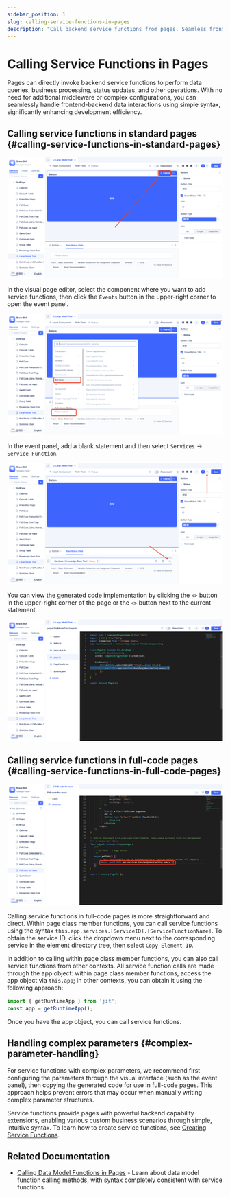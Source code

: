 ```yaml
---
sidebar_position: 1
slug: calling-service-functions-in-pages
description: "Call backend service functions from pages. Seamless frontend-backend interaction with simple syntax for data queries and business logic."
---
```


# Calling Service Functions in Pages

Pages can directly invoke backend service functions to perform data queries, business processing, status updates, and other operations. With no need for additional middleware or complex configurations, you can seamlessly handle frontend-backend data interactions using simple syntax, significantly enhancing development efficiency.

## Calling service functions in standard pages {#calling-service-functions-in-standard-pages}

![Event Panel](./img/event-panel.png)

In the visual page editor, select the component where you want to add service functions, then click the `Events` button in the upper-right corner to open the event panel.

![Choose Service Functions](./img/choose-services.png)

In the event panel, add a blank statement and then select `Services` → `Service Function`.

![Code View](./img/code-view.png)

You can view the generated code implementation by clicking the `<>` button in the upper-right corner of the page or the `<>` button next to the current statement.

![Code View](./img/code-line.png)

## Calling service functions in full-code pages {#calling-service-functions-in-full-code-pages}

![Code View](./img/full-code.png)

Calling service functions in full-code pages is more straightforward and direct. Within page class member functions, you can call service functions using the syntax `this.app.services.[ServiceID].[ServiceFunctionName]`. To obtain the service ID, click the dropdown menu next to the corresponding service in the element directory tree, then select `Copy Element ID`.

In addition to calling within page class member functions, you can also call service functions from other contexts. All service function calls are made through the app object: within page class member functions, access the app object via `this.app`; in other contexts, you can obtain it using the following approach:

```typescript
import { getRuntimeApp } from 'jit';
const app = getRuntimeApp();

```
Once you have the app object, you can call service functions.

## Handling complex parameters {#complex-parameter-handling}
For service functions with complex parameters, we recommend first configuring the parameters through the visual interface (such as the event panel), then copying the generated code for use in full-code pages. This approach helps prevent errors that may occur when manually writing complex parameter structures.

Service functions provide pages with powerful backend capability extensions, enabling various custom business scenarios through simple, intuitive syntax. To learn how to create service functions, see [Creating Service Functions](../business-logic-development/creating-service-elements.md).

## Related Documentation

- [Calling Data Model Functions in Pages](./calling-data-model-functions-in-pages) - Learn about data model function calling methods, with syntax completely consistent with service functions
